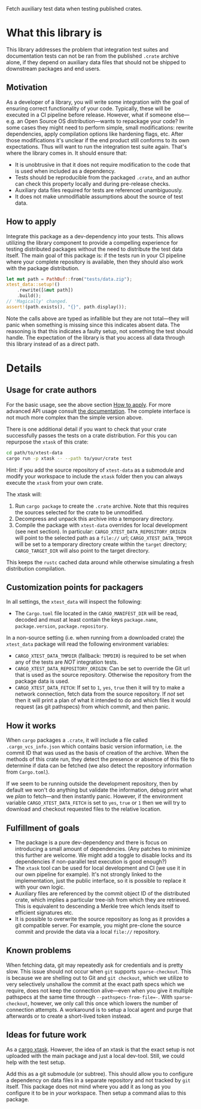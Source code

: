 Fetch auxiliary test data when testing published crates.

# What this library is

This library addresses the problem that integration test suites and
documentation tests can not be ran from the published `.crate` archive alone,
if they depend on auxiliary data files that should not be shipped to downstream
packages and end users.

## Motivation

As a developer of a library, you will write some integration with the goal of
ensuring correct functionality of your code. Typically, these will be executed
in a CI pipeline before release. However, what if someone else—e.g. an Open
Source OS distribution—wants to repackage your code? In some cases they might
need to perform simple, small modifications: rewrite dependencies, apply
compilation options like hardening flags, etc. After those modifications it's
unclear if the end product still conforms to its own expectations. Thus will
want to run the integration test suite again. That's where the library comes in.
It should ensure that:

* It is unobtrusive in that it does not require modification to the code that
  is used when included as a dependency.
* Tests should be reproducible from the packaged `.crate`, and an author can
  check this property locally and during pre-release checks.
* Auxiliary data files required for tests are referenced unambiguously.
* It does not make unmodifiable assumptions about the source of test data.

## How to apply

Integrate this package as a dev-dependency into your tests. This allows
utilizing the library component to provide a compelling experience for testing
distributed packages without the need to distribute the test data itself. The
main goal of this package is: if the tests run in your CI pipeline where your
complete repository is available, then they should also work with the package
distribution.

```rust
let mut path = PathBuf::from("tests/data.zip");
xtest_data::setup!()
    .rewrite([&mut path])
    .build();
// 'Magically' changed.
assert!(path.exists(), "{}", path.display());
```

Note the calls above are typed as infallible but they are not total—they will
panic when something is missing since this indicates absent data. The reasoning
is that this indicates a faulty setup, not something the test should handle.
The expectation of the library is that you access all data through this library
instead of as a direct path.

# Details

## Usage for crate authors

For the basic usage, see the above section [How to apply](#How-to-apply). For
more advanced API usage consult [the documentation](https://docs.rs/xtest-data/).
The complete interface is not much more complex than the simple version above.

There is one additional detail if you want to check that your crate
successfully passes the tests on a crate distribution. For this you can
repurpose the `xtask` of this crate:

```bash
cd path/to/xtest-data
cargo run -p xtask -- --path to/your/crate test
```

Hint: if you add the source repository of `xtest-data` as a submodule and
modify your workspace to include the `xtask` folder then you can always execute
the `xtask` from your own crate.

The xtask will:
1. Run `cargo package` to create the `.crate` archive. Note that this requires
   the sources selected for the crate to be unmodified.
2. Decompress and unpack this archive into a temporary directory.
3. Compile the package with `xtest-data` overrides for local development (see
   next section). In particular: `CARGO_XTEST_DATA_REPOSITORY_ORIGIN` will
   point to the selected path as a `file://` url; `CARGO_XTEST_DATA_TMPDIR`
   will be set to a temporary directory create within the `target` directory;
   `CARGO_TARGET_DIR` will also point to the target directory.

This keeps the `rustc` cached data around while otherwise simulating a fresh
distribution compilation.


## Customization points for packagers

In all settings, the `xtest_data` will inspect the following:
* The `Cargo.toml` file located in the `CARGO_MANIFEST_DIR` will be read,
  decoded and must at least contain the keys `package.name`, `package.version`,
  `package.repository`.

In a non-source setting (i.e. when running from a downloaded crate) the
`xtest_data` package will read the following environment variables:

* `CARGO_XTEST_DATA_TMPDIR` (fallback: `TMPDIR`) is required to be set when any
  of the tests are _NOT_ integration tests.
* `CARGO_XTEST_DATA_REPOSITORY_ORIGIN`: Can be set to override the Git url that
  is used as the source repository. Otherwise the repository from the package
  data is used.
* `CARGO_XTEST_DATA_FETCH`: If set to `1`, `yes`, `true` then it will try to
  make a network connection, fetch data from the source repository. If _not_
  set then it will print a plan of what it intended to do and which files it
  would request (as git pathspecs) from which commit, and then panic.

## How it works

When `cargo` packages a `.crate`, it will include a file called
`.cargo_vcs_info.json` which contains basic version information, i.e. the
commit ID that was used as the basis of creation of the archive. When the
methods of this crate run, they detect the presence or absence of this file to
determine if data can be fetched (we also detect the repository information
from `Cargo.toml`).

If we seem to be running outside the development repository, then by default we
won't do anything but validate the information, debug print what we _plan_ to
fetch—and then instantly panic. However, if the environment variable
`CARGO_XTEST_DATA_FETCH` is set to `yes`, `true` or `1` then we will try
to download and checkout requested files to the relative location.

## Fulfillment of goals

* The package is a pure dev-dependency and there is focus on introducing a
  small amount of dependencies. (Any patches to minimize this further are
  welcome. We might add a toggle to disable locks and its dependencies if
  non-parallel test execution is good enough?)
* The `xtask` tool can be used for local development and CI (we use it in our
  own pipeline for example). It's not strongly linked to the implementation,
  just the public interface, so it is possible to replace it with your own
  logic.
* Auxiliary files are referenced by the commit object ID of the distributed
  crate, which implies a particular tree-ish from which they are retrieved.
  This is equivalent to descending a Merkle tree which lends itself to
  efficient signatures etc.
* It is possible to overwrite the source repository as long as it provides a
  git compatible server. For example, you might pre-clone the source commit and
  provide the data via a local `file://` repository.

## Known problems

When fetching data, git may repeatedly ask for credentials and is pretty slow.
This issue should not occur when `git` supports `sparse-checkout`. This is
because we are shelling out to Git and `git checkout`, which we utilize to very
selectively unshallow the commit at the exact path specs which we require, does
not keep the connection alive—even when you give it multiple pathspecs at the
same time through `--pathspecs-from-file=-`. With `sparse-checkout`, however,
we only call this once which lowers the number of connection attempts. A
workaround is to setup a local agent and purge that afterwards or to create a
short-lived token instead.

## Ideas for future work

As a [cargo xtask][cargo-xtask]. However, the idea of an xtask is that the
exact setup is not uploaded with the main package and just a local dev-tool.
Still, we could help with the test setup.

Add this as a git submodule (or subtree). This should allow you to configure a
dependency on data files in a separate repository and not tracked by `git`
itself. This package does not mind where you add it as long as you configure it
to be in _your_ workspace. Then setup a command alias to this package.

[cargo-xtask]: https://github.com/matklad/cargo-xtask
